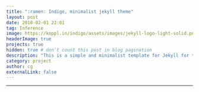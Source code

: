 ```yaml
---
title: ":ramen: Indigo, minimalist jekyll theme"
layout: post
date: 2018-02-01 22:01
tag: Inference
image: https://koppl.in/indigo/assets/images/jekyll-logo-light-solid.png
headerImage: true
projects: true
hidden: true # don't count this post in blog pagination
description: "This is a simple and minimalist template for Jekyll for those who likes to eat noodles."
category: project
author: cg
externalLink: false
---
```




---


